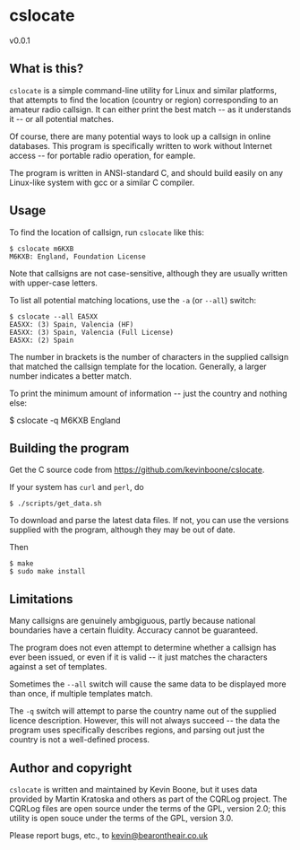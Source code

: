 # cslocate

v0.0.1 

## What is this?

`cslocate` is a simple command-line utility for Linux and similar platforms, that attempts to find the location (country or region) corresponding to an amateur radio callsign. It can either print the best match -- as it understands it -- or all potential matches.  

Of course, there are many potential ways to look up a callsign in online databases. This program is specifically written to work without Internet access -- for portable radio operation, for eample.

The program is written in ANSI-standard C, and should build easily on any Linux-like system with gcc or a similar C compiler.

## Usage

To find the location of callsign, run `cslocate` like this:

    $ cslocate m6KXB 
    M6KXB: England, Foundation License

Note that callsigns are not case-sensitive, although they are usually written with upper-case letters.

To list all potential matching locations, use the `-a` (or `--all`) switch:

    $ cslocate --all EA5XX 
    EA5XX: (3) Spain, Valencia (HF)
    EA5XX: (3) Spain, Valencia (Full License)
    EA5XX: (2) Spain

The number in brackets is the number of characters in the supplied callsign that matched the callsign template for the location. Generally, a larger number indicates a better match.

To print the minimum amount of information -- just the country and nothing
else:

  $ cslocate -q M6KXB
  England

## Building the program

Get the C source code from https://github.com/kevinboone/cslocate.

If your system has `curl` and `perl`, do 

    $ ./scripts/get_data.sh

To download and parse the latest data files. If not, you can use the versions supplied with the program, although they may be out of date.

Then

    $ make
    $ sudo make install

## Limitations

Many callsigns are genuinely ambgiguous, partly because national boundaries have a certain fluidity. Accuracy cannot be guaranteed. 

The program does not even attempt to determine whether a callsign has ever been issued, or even if it is valid -- it just matches the characters against a set of templates.

Sometimes the `--all` switch will cause the same data to be displayed more than once, if multiple templates match.

The `-q` switch will attempt to parse the country name out of the supplied licence description. However, this will not always succeed -- the data the program uses specifically describes regions, and parsing out just the country is not a well-defined process.

## Author and copyright

`cslocate` is written and maintained by Kevin Boone, but it uses data provided by Martin Kratoska and others as part of the CQRLog project. The CQRLog files are open source under the terms of the GPL, version 2.0; this utility is open souce under the terms of the GPL, version 3.0.

Please report bugs, etc., to kevin@bearontheair.co.uk

